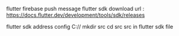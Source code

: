 flutter firebase push message
flutter sdk download url : https://docs.flutter.dev/development/tools/sdk/releases

flutter sdk address config
C:// mkdir src
cd src
src in flutter sdk file
